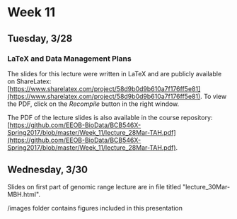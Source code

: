 # Week 11

## Tuesday, 3/28

### LaTeX and Data Management Plans

The slides for this lecture were written in LaTeX and are publicly available on ShareLatex: [https://www.sharelatex.com/project/58d9b0d9b610a7f176ff5e81](https://www.sharelatex.com/project/58d9b0d9b610a7f176ff5e81).
To view the PDF, click on the _Recompile_ button in the right window.

The PDF of the lecture slides is also available in the course repository: [https://github.com/EEOB-BioData/BCB546X-Spring2017/blob/master/Week_11/lecture_28Mar-TAH.pdf](https://github.com/EEOB-BioData/BCB546X-Spring2017/blob/master/Week_11/lecture_28Mar-TAH.pdf).

## Wednesday, 3/30

Slides on first part of genomic range lecture are in file titled "lecture_30Mar-MBH.html".

/images folder contains figures included in this presentation